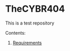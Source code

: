# TheCYBR404
This is a test repository

Contents:
1. [Requirements](https://github.com/alexpeters25/TheCYBR404/blob/main/Documentation/Requirements.md)
